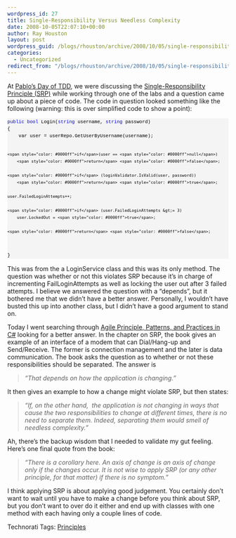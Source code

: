 ```yaml
---
wordpress_id: 27
title: Single-Responsibility Versus Needless Complexity
date: 2008-10-05T22:07:10+00:00
author: Ray Houston
layout: post
wordpress_guid: /blogs/rhouston/archive/2008/10/05/single-responsibility-versus-needless-complexity.aspx
categories:
  - Uncategorized
redirect_from: "/blogs/rhouston/archive/2008/10/05/single-responsibility-versus-needless-complexity.aspx/"
---
```

At [Pablo&#8217;s Day of TDD](http://www.lostechies.com/blogs/chad_myers/archive/2008/09/15/announcing-pablo-s-days-of-tdd-in-austin-tx.aspx), we were discussing the [Single-Responsibility Principle (SRP)](http://www.lostechies.com/blogs/sean_chambers/archive/2008/03/15/ptom-single-responsibility-principle.aspx) while working through one of the labs and a question came up about a piece of code. The code in question looked something like the following (warning: this is over simplified code to show a point):

<div>
  <pre style="padding-right: 0px;padding-left: 0px;font-size: 8pt;padding-bottom: 0px;margin: 0em;overflow: visible;width: 100%;color: black;border-top-style: none;line-height: 12pt;padding-top: 0px;font-family: consolas, 'Courier New', courier, monospace;border-right-style: none;border-left-style: none;background-color: #f4f4f4;border-bottom-style: none"><span style="color: #0000ff">public</span> <span style="color: #0000ff">bool</span> Login(<span style="color: #0000ff">string</span> username, <span style="color: #0000ff">string</span> password)
{
    var user = userRepo.GetUserByUsername(username);

    <span style="color: #0000ff">if</span>(user == <span style="color: #0000ff">null</span>)
        <span style="color: #0000ff">return</span> <span style="color: #0000ff">false</span>;

    <span style="color: #0000ff">if</span> (loginValidator.IsValid(user, password))
        <span style="color: #0000ff">return</span> <span style="color: #0000ff">true</span>;

    user.FailedLoginAttempts++;

    <span style="color: #0000ff">if</span> (user.FailedLoginAttempts &gt;= 3)
        user.LockedOut = <span style="color: #0000ff">true</span>;

    <span style="color: #0000ff">return</span> <span style="color: #0000ff">false</span>;
}
</pre>
</div>

This was from the a LoginService class and this was its only method. The question was whether or not this violates SRP because it&#8217;s in charge of incrementing FailLoginAttempts as well as locking the user out after 3 failed attempts. I believe we answered the question with a &#8220;depends&#8221;, but it bothered me that we didn&#8217;t have a better answer. Personally, I wouldn&#8217;t have busted this up into another class, but I didn&#8217;t have a good argument to stand on.

Today I went searching through [Agile Principle, Patterns, and Practices in C#](http://www.amazon.com/Principles-Patterns-Practices-Robert-Martin/dp/0131857258) looking for a better answer. In the chapter on SRP, the book gives an example of an interface of a modem that can Dial/Hang-up and Send/Receive. The former is connection management and the later is data communication. The book asks the question as to whether or not these responsibilities should be separated. The answer is

> _&#8220;That depends on how the application is changing.&#8221;_

It then gives an example to how a change might violate SRP, but then states:

> _&#8220;If, on the other hand,&nbsp; the application is not changing in ways that cause the two responsibilities to change at different times, there is no need to separate them. Indeed, separating them would smell of needless complexity.&#8221;_

Ah, there&#8217;s the backup wisdom that I needed to validate my gut feeling. Here&#8217;s one final quote from the book:

> _&#8220;There is a corollary here. An axis of change is an axis of change only if the changes occur. It is not wise to apply SRP (or any other principle, for that matter) if there is no symptom.&#8221;_

I think applying SRP is about applying good judgement. You certainly don&#8217;t want to wait until you have to make a change before you think about SRP, but you don&#8217;t want to over do it either and end up with classes with one method with each having only a couple lines of code.

<div class="wlWriterSmartContent" style="padding-right: 0px;padding-left: 0px;padding-bottom: 0px;margin: 0px;padding-top: 0px">
  Technorati Tags: <a href="http://technorati.com/tags/Principles" rel="tag">Principles</a>
</div>